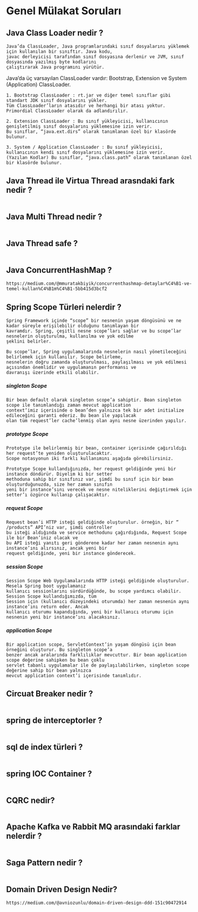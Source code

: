 # Genel Mülakat Soruları


## Java Class Loader nedir ?
```
Java’da ClassLoader, Java programlarındaki sınıf dosyalarını yüklemek için kullanılan bir sınıftır. Java kodu,
javac derleyicisi tarafından sınıf dosyasına derlenir ve JVM, sınıf dosyasında yazılmış byte kodlarını
çalıştırarak Java programını yürütür.
```
Java’da üç varsayılan ClassLoader vardır: Bootstrap, Extension ve System (Application) ClassLoader.
```
1. Bootstrap ClassLoader : rt.jar ve diğer temel sınıflar gibi standart JDK sınıf dosyalarını yükler.
Tüm ClassLoader’ların atasıdır ve herhangi bir atası yoktur. Primordial ClassLoader olarak da adlandırılır.

2. Extension ClassLoader : Bu sınıf yükleyicisi, kullanıcının genişletilmiş sınıf dosyalarını yüklemesine izin verir.
Bu sınıflar, “java.ext.dirs” olarak tanımlanan özel bir klasörde bulunur.

3. System / Application ClassLoader : Bu sınıf yükleyicisi, kullanıcının kendi sınıf dosyalarını yüklemesine izin verir.
(Yazılan Kodlar) Bu sınıflar, “java.class.path” olarak tanımlanan özel bir klasörde bulunur.
```

## Java Thread ile Virtua Thread arasndaki fark nedir ?
```

```

## Java Multi Thread  nedir ?
```

```

## Java Thread safe ?
```

```

## Java ConcurrentHashMap ?
```
https://medium.com/@mmuratakbiyik/concurrenthashmap-detaylar%C4%B1-ve-temel-kullan%C4%B1m%C4%B1-5bb415d3bcf2
```

## Spring Scope Türleri nelerdir ?
```
Spring Framework içinde “scope” bir nesnenin yaşam döngüsünü ve ne kadar süreyle erişilebilir olduğunu tanımlayan bir
kavramdır. Spring, çeşitli nesne scope’ları sağlar ve bu scope’lar nesnelerin oluşturulma, kullanılma ve yok edilme
şeklini belirler.

Bu scope’lar, Spring uygulamalarında nesnelerin nasıl yönetileceğini belirlemek için kullanılır. Scope belirleme,
nesnelerin doğru zamanda oluşturulması, paylaşılması ve yok edilmesi açısından önemlidir ve uygulamanın performansı ve
davranışı üzerinde etkili olabilir.
```

##### singleton Scope 
```
Bir bean default olarak singleton scope’a sahiptir. Bean singleton scope ile tanımlandığı zaman mevcut application
context‘imiz içerisinde o bean’den yalnızca tek bir adet initialize edileceğini garanti ederiz. Bu bean ile yapılacak
olan tüm request’ler cache’lenmiş olan aynı nesne üzerinden yapılır. 
```
##### prototype Scope
```
Prototype ile belirlenmiş bir bean, container içerisinde çağırıldığı her request’te yeniden oluşturulacaktır.
Scope notasyonun iki farklı kullanımını aşağıda görebilirsiniz.

Prototype Scope kullandığınızda, her request geldiğinde yeni bir instance döndürür. Diyelim ki bir setter
methoduna sahip bir sınıfınız var, şimdi bu sınıf için bir bean oluşturduğunuzda, size her zaman sınıfın
yeni bir instance’sını verecek ve nesne niteliklerini değiştirmek için setter’ı özgürce kullanıp çalışacaktır. 
```
##### request Scope
```
Request bean’i HTTP isteği geldiğinde oluşturulur. örneğin, bir “ /products” API’niz var, şimdi controller
bu isteği aldığında ve service methodunu çağırdığında, Request Scope ile bir Bean’iniz olacak ve
bu API isteği yanıtı geri gönderene kadar her zaman nesnenin aynı instance’ını alırsınız, ancak yeni bir
request geldiğinde, yeni bir instance gönderecek.
```
##### session Scope
```
Session Scope Web Uygulamalarında HTTP isteği geldiğinde oluşturulur. Mesela Spring boot uygulamanız
kullanıcı sessionlarını sürdürdüğünde, bu scope yardımcı olabilir. Session Scope kullandığımızda, tüm
Session için (kullanıcı düzeyindeki oturumda) her zaman nesnenin aynı instance’ını return eder. Ancak
kullanıcı oturumu kapandığında, yeni bir kullanıcı oturumu için nesnenin yeni bir instance’ını alacaksınız.
```
##### application Scope
```
Bir application scope, ServletContext’in yaşam döngüsü için bean örneğini oluşturur. Bu singleton scope’a
benzer ancak aralarında farklılıklar mevcuttur. Bir bean application scope değerine sahipken bu bean çoklu
servlet tabanlı uygulamalar ile de paylaşılabilirken, singleton scope değerine sahip bir bean yalnızca
mevcut application context’i içerisinde tanımlıdır.
```

## Circuat Breaker nedir ?
```

```

## spring de interceptorler ?
```

```

## sql de index türleri ?
```

```

## spring IOC Container ?
```

```

## CQRC nedir?
```

```

## Apache Kafka ve Rabbit MQ arasındaki farklar nelerdir ?
```

```

## Saga Pattern nedir ?
```

```

## Domain Driven Design Nedir?
```
https://medium.com/@avniozunlu/domain-driven-design-ddd-151c90472914
```
